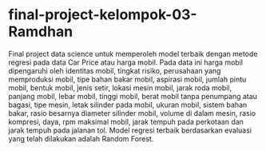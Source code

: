 # final-project-kelompok-03-Ramdhan
Final project data science untuk memperoleh model terbaik dengan metode regresi pada data Car Price atau harga mobil. Pada data ini harga mobil dipengaruhi oleh identitas mobil, tingkat risiko, perusahaan yang memproduksi mobil, tipe bahan bakar mobil, aspirasi mobil, jumlah pintu mobil, bentuk mobil, jenis setir, lokasi mesin mobil, jarak roda mobil, panjang mobil, lebar mobil, tinggi mobil, berat mobil tanpa penumpang atau bagasi, tipe mesin, letak silinder pada mobil, ukuran mobil, sistem bahan bakar, rasio besarnya diameter silinder mobil, volume di dalam mesin, rasio kompresi, daya, rpm maksimal mobil, jarak tempuh pada perkotaan dan jarak tempuh pada jalanan tol. Model regresi terbaik berdasarkan evaluasi yang telah dilakukan adalah Random Forest.
